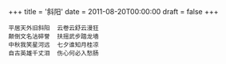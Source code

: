 +++
title = '斜阳'
date = 2011-08-20T00:00:00
draft = false
+++

<div class="poem">

```
平居天外旧斜阳  云卷云舒云漫狂
颠倒文名沽碎誉  扶摇武步踏龙墙
中秋我笑星河远  七夕谁知月桂凉
自古英雄千丈泪  伤心何必入愁肠
```

</div>
